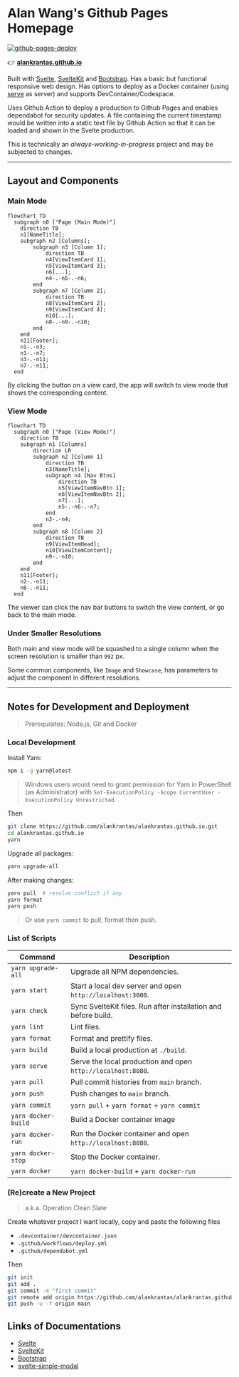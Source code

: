 # Alan Wang's Github Pages Homepage

[![github-pages-deploy](https://github.com/alankrantas/alankrantas.github.io/actions/workflows/github-pages-deploy.yml/badge.svg)](https://github.com/alankrantas/alankrantas.github.io/actions/workflows/github-pages-deploy.yml)

👉 [**alankrantas.github.io**](https://alankrantas.github.io/)

Built with [Svelte](https://svelte.dev/docs), [SvelteKit](https://kit.svelte.dev/docs/introduction) and [Bootstrap](https://getbootstrap.com/docs/5.3/getting-started/introduction/). Has a basic but functional responsive web design. Has options to deploy as a Docker container (using [serve](https://www.npmjs.com/package/serve) as server) and supports DevContainer/Codespace.

Uses Github Action to deploy a production to Github Pages and enables dependabot for security updates. A file containing the current timestamp would be written into a static text file by Github Action so that it can be loaded and shown in the Svelte production.

This is technically an _always-working-in-progress_ project and may be subjected to changes.

---

## Layout and Components

### Main Mode

```mermaid
flowchart TD
  subgraph n0 ["Page (Main Mode)"]
    direction TB
    n1[NameTitle];
    subgraph n2 [Columns];
        subgraph n3 [Column 1];
            direction TB
            n4[ViewItemCard 1];
            n5[ViewItemCard 3];
            n6[...];
            n4-.-n5-.-n6;
        end
        subgraph n7 [Column 2];
            direction TB
            n8[ViewItemCard 2];
            n9[ViewItemCard 4];
            n10[...];
            n8-.-n9-.-n10;
        end
    end
    n11[Footer];
    n1-.-n3;
    n1-.-n7;
    n3-.-n11;
    n7-.-n11;
  end
```

By clicking the button on a view card, the app will switch to view mode that shows the corresponding content.

### View Mode

```mermaid
flowchart TD
  subgraph n0 ["Page (View Mode)"]
    direction TB
    subgraph n1 [Columns]
        direction LR
        subgraph n2 [Column 1]
            direction TB
            n3[NameTitle];
            subgraph n4 [Nav Btns]
                direction TB
                n5[ViewItemNavBtn 1];
                n6[ViewItemNavBtn 2];
                n7[...];
                n5-.-n6-.-n7;
            end
            n3-.-n4;
        end
        subgraph n8 [Column 2]
            direction TB
            n9[ViewItemHead];
            n10[ViewItemContent];
            n9-.-n10;
        end
    end
    n11[Footer];
    n2-.-n11;
    n8-.-n11;
  end
```

The viewer can click the nav bar buttons to switch the view content, or go back to the main mode.

### Under Smaller Resolutions

Both main and view mode will be squashed to a single column when the screen resolution is smaller than `992` px.

Some common components, like `Image` and `Showcase`, has parameters to adjust the component in different resolutions.

---

## Notes for Development and Deployment

> Prerequisites: Node.js, Git and Docker

### Local Development

Install Yarn:

```bash
npm i -g yarn@latest
```

> Windows users would need to grant permission for Yarn in PowerShell (as Administrator) with `Set-ExecutionPolicy -Scope CurrentUser -ExecutionPolicy Unrestricted`.

Then

```bash
git clone https://github.com/alankrantas/alankrantas.github.io.git
cd alankrantas.github.io
yarn
```

Upgrade all packages:

```bash
yarn upgrade-all
```

After making changes:

```bash
yarn pull  # resolve conflict if any
yarn format
yarn push
```

> Or use `yarn commit` to pull, format then push.

### List of Scripts

| Command             | Description                                                    |
| ------------------- | -------------------------------------------------------------- |
| `yarn upgrade-all`  | Upgrade all NPM dependencies.                                  |
| `yarn start`        | Start a local dev server and open `http://localhost:3000`.     |
| `yarn check`        | Sync SvelteKit files. Run after installation and before build. |
| `yarn lint`         | Lint files.                                                    |
| `yarn format`       | Format and prettify files.                                     |
| `yarn build`        | Build a local production at `./build`.                         |
| `yarn serve`        | Serve the local production and open `http://localhost:8080`.   |
| `yarn pull`         | Pull commit histories from `main` branch.                      |
| `yarn push`         | Push changes to `main` branch.                                 |
| `yarn commit`       | `yarn pull` + `yarn format` + `yarn commit`                    |
| `yarn docker-build` | Build a Docker container image                                 |
| `yarn docker-run`   | Run the Docker container and open `http://localhost:8080`.     |
| `yarn docker-stop`  | Stop the Docker container.                                     |
| `yarn docker`       | `yarn docker-build` + `yarn docker-run`                        |

### (Re)create a New Project

> a.k.a. Operation Clean Slate

Create whatever project I want locally, copy and paste the following files

- `.devcontainer/devcontainer.json`
- `.github/workflows/deploy.yml`
- `.github/dependabot.yml`

Then

```bash
git init
git add .
git commit -m "first commit"
git remote add origin https://github.com/alankrantas/alankrantas.github.io.git
git push -u -f origin main
```

## Links of Documentations

- [Svelte](https://svelte.dev/docs)
- [SvelteKit](https://kit.svelte.dev/docs/introduction)
- [Bootstrap](https://getbootstrap.com/docs/5.3/getting-started/introduction/)
- [svelte-simple-modal](https://github.com/flekschas/svelte-simple-modal#api)
